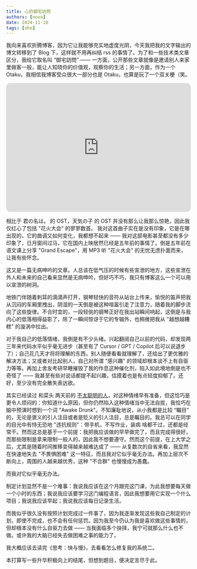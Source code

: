 ```yaml
---
title: 心的御宅訪問
authors: [nova]
date: 2024-11-10
tags: [oho]
---
```


我向来喜欢折腾博客，因为它让我能够充实地虚度光阴，今天我把我的文字输出的博文转移到了 Blog 下，这样就不用再纠结 rss 的事情了。为了和一些技术类文章区分，我给它取名叫 “御宅訪問” —— 一方面，公开那些文章就像是邀请别人来家里做客一般，能让人知晓你的价值观，观察你的生活；另一方面，作为一个 Otaku，我相信我博客受众很大一部分也是 Otaku，也算是玩了一个双关梗（笑。

<iframe style="border-radius:12px" src="https://open.spotify.com/embed/track/7BqmbDKWumY9rKu1cI1nJi?utm_source=generator" width="100%" height="352" frameBorder="0" allowfullscreen="" allow="autoplay; clipboard-write; encrypted-media; fullscreen; picture-in-picture" loading="lazy"></iframe>

<!--truncate-->

相比于 君の名は。 的 OST，天気の子 的 OST 并没有那么让我那么惊艳，因此我仅红心了包括 "花火大会" 的寥寥数首。 我对这首曲子实在是没有印象，它是在哪出现的，它的曲调又如何变化，我都想不起来 —— 我对这部电影甚至都没有多少印象了，日月窗间过马，它在国内上映居然已经是五年前的事情了。倒是五年前在语文课上分享 "Grand Escape"，用 MP3 听 "花火大会" 的无忧无虑扑面而来，让我有些怀念。

这又是一篇无病呻吟的文章。人总该在低气压的时候有些宣泄的地方，这些宣泄在外人和未来的自己看来显然是无病呻吟，但好巧不巧，我只有博客这么一个可以用以宣泄的树洞。

地铁门伴随着刺耳的滴滴声打开，钢琴轻快的音符从站台上传来，愉悦的笛声把我从沉闷的车厢里拽出，阴湿的一天倒是被这种喧嚣引走了注意力，随着我的脚步流向了这些旋律。不合时宜的，一段轻佻的钢琴正好在我出站瞬间响起，这倒是与我内心的低落相得益彰了，除了一瞬间惊讶于它的专辑外，也稍微把我从 "越想越糟糕" 的漩涡中拉出。

对于我自己的低落情绪，我倒是有不少头绪。兴起翻阅自己以前的代码，却发现两三年来代码水平似乎毫无进步（甚至有了 Cursor / GPT / Copilot 后可以说退步了）；自己花几天才将将理解的东西，别人随便看看就理解了，还给出了更优雅的解决方法；又或者对比起别人，自己对所谓 "感兴趣" 的领域却根本谈不上有自驱力等等。再加上舍友考研早睡摧毁了我的作息这种催化剂，陷入如此境地倒是也不奇怪了 —— 我甚至有些对说话都提不起兴趣，估摸着也是有点轻度抑郁了。还好，至少没有完全散失表达欲。



其实已经读过 和菜头 两天前的 [不太聪明的人](https://www.hecaitou.com/2024/11/not-very-smart-person.html)，对这种情绪早有准备，但这恰巧是更令人烦闷的：你知道什么原因，但你仍然陷入这种情绪当中无法自拔，我恰巧在脑中预演时想到一个词 "Awake Drunk"。不知廉耻地说，从小我都是比较 “瞩目” 的，无论是褒义的引人注目或者是贬义的引人注目，总是瞩目的。我总可以在同学的目光中有恃无恐地 "违抗规则"：带手机，不写作业，装病 啥都干过，还都是经常干。然而这总是基于一个前提：我把我应该做的早早做完了，而且完成得很好，而那些限制是拿来限制一般人的，因此我不想要遵守。然而这个前提，在上大学之后，尤其是随着时间推移变得越来越难达成了 —— 从复数次的自省来看，我显然在快速地失去 "不畏惧困难" 这一特征，而且我对它似乎毫无办法。再加上层次不断向上，周围的人越来越优秀，这种 "不合群" 也慢慢成为愚蠢。



而我对它似乎毫无办法。



制定计划显然不是一个难事：我说我应该在这个月跟完这门课，为此我想要每天做一个小时的东西；我说我应该要学习这门编程语言，因此我想要用它实现一个什么项目；我说我应该早起；我说我应该每日记录生活。

而我似乎很久没有按照计划完成过一件事了，因为我逐渐发现这些我自己制定的计划，即使不完成，也不会有任何惩罚。因为我至今仍认为我是喜欢做这些事情的，但却根本没有什么自驱力去做 —— 当我面临多个抉择，我宁可就那么什么也不做。或许我的大脑已经失去做困难之事的能力了。



我大概应该去读完《思考：快与慢》，去看看怎么修复我的系统二。

本打算写一些升华积极向上的结尾，但想到题目，便决定言尽于此。
